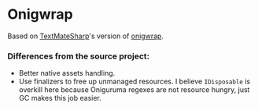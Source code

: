 # Onigwrap

Based on [TextMateSharp](https://github.com/danipen/TextMateSharp)'s version of [onigwrap](https://github.com/fluentCODE/onigwrap).

### Differences from the source project:

 - Better native assets handling.
 - Use finalizers to free up unmanaged resources. I believe `IDisposable` is overkill here because Oniguruma regexes are not resource hungry, just GC makes this job easier.
